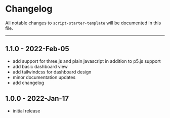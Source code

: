 # Changelog

All notable changes to `script-starter-template` will be documented in this file.

---

## 1.1.0 - 2022-Feb-05

- add support for three.js and plain javascript in addition to p5.js support
- add basic dashboard view
- add tailwindcss for dashboard design
- minor documentation updates
- add changelog

## 1.0.0 - 2022-Jan-17

- initial release
